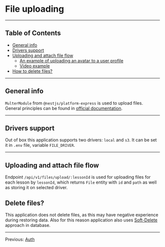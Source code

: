 # File uploading

---

## Table of Contents <!-- omit in toc -->

- [General info](#general-info)
- [Drivers support](#drivers-support)
- [Uploading and attach file flow](#uploading-and-attach-file-flow)
  - [An example of uploading an avatar to a user profile](#an-example-of-uploading-an-avatar-to-a-user-profile)
  - [Video example](#video-example)
- [How to delete files?](#how-to-delete-files)

---

## General info

`MulterModule` from `@nestjs/platform-express` is used to upload files. General principles can be found in [official documentation](https://docs.nestjs.com/techniques/file-upload).

---

## Drivers support

Out of box this application supports two drivers: `local` and `s3`. It can be set it in `.env` file, variable `FILE_DRIVER`.

---

## Uploading and attach file flow

Endpoint `/api/v1/files/upload/:lessonId` is used for uploading files for each lesson by `lessonId`, which returns `File` entity with `id` and `path` as well as storing it on selected driver.

## Delete files?

This application does not delete files, as this may have negative experience during restoring data. Also for this reason application also uses [Soft-Delete](https://orkhan.gitbook.io/typeorm/docs/delete-query-builder#soft-delete) approach in database. 

---

Previous: [Auth](auth.md)